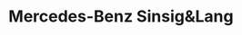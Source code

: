 ---
title: "Mercedes-Benz Sinsig&Lang"
url: /bingen-am-rhein/mercedes-benz-sinsigundlang/
shop: Autowerkstatt
---
